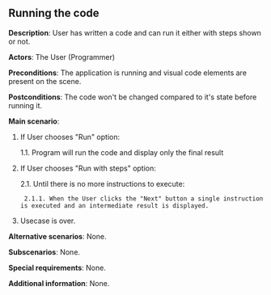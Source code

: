## Running the code
 
**Description**: 
User has written a code and can run it either with steps shown or not.
 
**Actors**: 
The User (Programmer)
 
**Preconditions**: 
The application is running and visual code elements are present on the scene.
 
**Postconditions**: 
The code won't be changed compared to it's state before running it.
 
**Main scenario**: 
 
1. If User chooses "Run" option:

    1.1. Program will run the code and display only the final result

2. If User chooses "Run with steps" option:

    2.1. Until there is no more instructions to execute:
    
        2.1.1. When the User clicks the "Next" button a single instruction is executed and an intermediate result is displayed.

3. Usecase is over.
  
**Alternative scenarios**: None. 
 
**Subscenarios**: None. 
 
**Special requirements**: None. 
 
**Additional information**: None.
